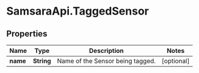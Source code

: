 # SamsaraApi.TaggedSensor

## Properties
Name | Type | Description | Notes
------------ | ------------- | ------------- | -------------
**name** | **String** | Name of the Sensor being tagged. | [optional] 


